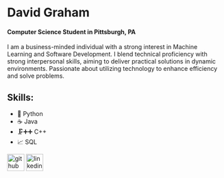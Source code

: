 # David Graham
#### Computer Science Student in Pittsburgh, PA
I am a business-minded individual with a strong interest in Machine Learning and Software Development. I blend technical proficiency with strong interpersonal skills, aiming to deliver practical solutions in dynamic environments. Passionate about utilizing technology to enhance efficiency and solve problems.



## Skills: 
- 🐍 Python
- ☕️ Java
- 🗜️➕➕ C++
- 📈 SQL



[<img src='https://cdn.jsdelivr.net/npm/simple-icons@3.0.1/icons/github.svg' alt='github' height='40'>](https://github.com/DevJGraham)  [<img src='https://cdn.jsdelivr.net/npm/simple-icons@3.0.1/icons/linkedin.svg' alt='linkedin' height='40'>](www.linkedin.com/in/davidgraham-cs)  

